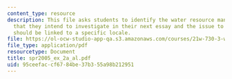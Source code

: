 ```yaml
---
content_type: resource
description: This file asks students to identify the water resource management issue
  that they intend to investigate in their next essay and the issue to be investigated
  should be linked to a specific locale.
file: https://ol-ocw-studio-app-qa.s3.amazonaws.com/courses/21w-730-3-writing-and-the-environment-spring-2005/95ceefaccf6784be37b355a98b212951_spr2005_ex_2a_al.pdf
file_type: application/pdf
resourcetype: Document
title: spr2005_ex_2a_al.pdf
uid: 95ceefac-cf67-84be-37b3-55a98b212951
---
```

